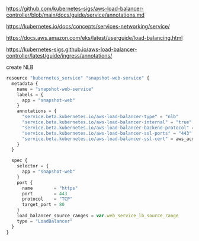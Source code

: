 https://github.com/kubernetes-sigs/aws-load-balancer-controller/blob/main/docs/guide/service/annotations.md



https://kubernetes.io/docs/concepts/services-networking/service/



https://docs.aws.amazon.com/eks/latest/userguide/load-balancing.html





https://kubernetes-sigs.github.io/aws-load-balancer-controller/latest/guide/ingress/annotations/



create NLB

```javascript
resource "kubernetes_service" "snapshot-web-service" {
  metadata {
    name = "snapshot-web-service"
    labels = {
      app = "snapshot-web"
    }
    annotations = {
      "service.beta.kubernetes.io/aws-load-balancer-type" = "nlb"
      "service.beta.kubernetes.io/aws-load-balancer-internal" = "true"
      "service.beta.kubernetes.io/aws-load-balancer-backend-protocol" = "(https|http|ssl)"
      "service.beta.kubernetes.io/aws-load-balancer-ssl-ports" = "443"
      "service.beta.kubernetes.io/aws-load-balancer-ssl-cert" = aws_acm_certificate.internal_dns_cert.arn
    }
  }

  spec {
    selector = {
      app = "snapshot-web"
    }
    port {
      name        = "https"
      port        = 443
      protocol    = "TCP"
      target_port = 80
    }
    load_balancer_source_ranges = var.web_service_lb_source_range
    type = "LoadBalancer"
  }
}
```

